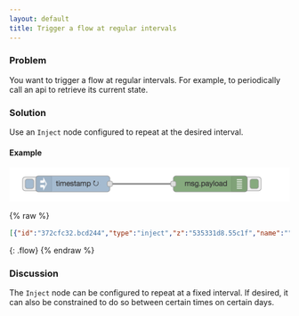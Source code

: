 ```yaml
---
layout: default
title: Trigger a flow at regular intervals
---
```


### Problem

You want to trigger a flow at regular intervals. For example, to periodically
call an api to retrieve its current state.

### Solution

Use an <code class="node">Inject</code> node configured to repeat at the desired
interval.

#### Example

![](/images/basic/basic-flow-006.png)

{% raw %}
~~~json
[{"id":"372cfc32.bcd244","type":"inject","z":"535331d8.55c1f","name":"","topic":"","payload":"","payloadType":"date","repeat":"5","crontab":"","once":false,"x":150,"y":600,"wires":[["6c63c499.ce3adc"]]},{"id":"6c63c499.ce3adc","type":"debug","z":"535331d8.55c1f","name":"","active":true,"console":"false","complete":"false","x":410,"y":600,"wires":[]}]
~~~
{: .flow}
{% endraw %}

### Discussion

The <code class="node">Inject</code> node can be configured to repeat at a fixed
interval. If desired, it can also be constrained to do so between certain times on
certain days.
